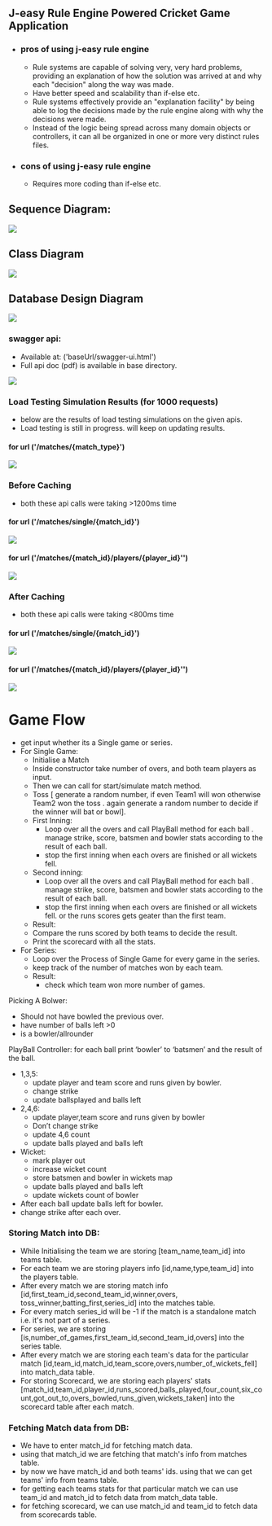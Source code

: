## J-easy Rule Engine Powered Cricket Game Application

* ### pros of using j-easy rule engine
    * Rule systems are capable of solving very, very hard problems, providing an explanation of how the solution was arrived at and why each "decision" along the way was made.
    * Have better speed and scalability than if-else etc.
    * Rule systems effectively provide an "explanation facility" by being able to log the decisions made by the rule engine along with why the decisions were made.
    * Instead of the logic being spread across many domain objects or controllers, it can all be organized in one or more very distinct rules files.

* ### cons of using j-easy rule engine
    * Requires more coding than if-else etc.
  

## Sequence Diagram:
![](src/main/java/com/tekion/cricket/staticfiles/cricket_sequence_diagram.png)


## Class Diagram

![](src/main/java/com/tekion/cricket/staticfiles/classDiagram.png)


## Database Design Diagram

![](src/main/java/com/tekion/cricket/staticfiles/database_design_diagram.png)


### swagger api:
* Available at: ('baseUrl/swagger-ui.html')
* Full api doc (pdf) is available in base directory.

![](src/main/java/com/tekion/cricket/staticfiles/swagger_docs.png)

### Load Testing Simulation Results (for 1000 requests)
* below are the results of load testing simulations on the
  given apis.
* Load testing is still in progress. will keep on updating results.


#### for url ('/matches/{match_type}')
![](src/main/java/com/tekion/cricket/staticfiles/simulations/playMatchSimulation.png)


### Before Caching
* both these api calls were taking >1200ms time

#### for url ('/matches/single/{match_id}')
![](src/main/java/com/tekion/cricket/staticfiles/simulations/getMatchSimulationBeforeCaching.png)


#### for url ('/matches/{match_id}/players/{player_id}'')
![](src/main/java/com/tekion/cricket/staticfiles/simulations/getPlayerSimulationBeforeCaching.png)


### After Caching
* both these api calls were taking <800ms time
#### for url ('/matches/single/{match_id}')
![](src/main/java/com/tekion/cricket/staticfiles/simulations/getMatchSimulationAfterCaching.png)


#### for url ('/matches/{match_id}/players/{player_id}'')
![](src/main/java/com/tekion/cricket/staticfiles/simulations/getPlayerSimulationAfterCaching.png)


# Game Flow

* get input whether its a Single game or series.
* For Single Game:
    * Initialise a Match
    * Inside constructor take number of overs, and both team players as input.
    * Then we can call for start/simulate match method.
    * Toss [ generate a random number, if even Team1 will won  otherwise Team2 won the toss . again generate a random number to decide if the winner will bat or bowl].
    * First Inning:
        * Loop over all the overs and call PlayBall method for each ball . manage strike, score, batsmen and bowler stats according to the result of each ball.
        * stop the first inning when each overs are finished or all wickets fell.
    * Second inning:
        * Loop over all the overs and call PlayBall method for each ball . manage strike, score, batsmen and bowler stats according to the result of each ball.
        * stop the first inning when each overs are finished or all wickets fell. or the runs scores gets geater than the first team.
    * Result:
    * Compare the runs scored by both teams to decide the result.
    * Print the scorecard with all the stats.
* For Series:
    * Loop over the Process of Single Game for every game in the series.
    * keep track of the number of matches won by each team.
    * Result:
        * check which team won more number of games.


Picking A Bolwer:
* Should not have bowled the previous over.
* have number of balls left >0
* is a bowler/allrounder




PlayBall Controller:
for each ball print ‘bowler’ to ‘batsmen’ and the result of the ball.
* 1,3,5:
    * update player and team score and runs given by bowler.
    * change strike
    * update ballsplayed and balls left
* 2,4,6:
    * update player,team score and runs given by bowler
    * Don’t change strike
    * update 4,6 count
    * update balls played and balls left
* Wicket:
    * mark player out
    * increase wicket count
    * store batsmen and bowler in wickets map
    * update balls played and balls left
    * update wickets count of bowler
* After each ball update balls left for bowler.
* change strike after each over.



### Storing Match into DB:
* While Initialising the team we are storing [team_name,team_id] into teams table.
* For each team we are storing players info [id,name,type,team_id] into the players table.
* After every match we are storing match info [id,first_team_id,second_team_id,winner,overs,
  toss_winner,batting_first,series_id] into the matches table.
* For every match series_id will be -1 if the match is a standalone match i.e. it's not part of a series.
* For series, we are storing [is,number_of_games,first_team_id,second_team_id,overs] into the series table.
* After every match we are storing each team's data for the particular match [id,team_id,match_id,team_score,overs,number_of_wickets_fell] into match_data table.
* For storing Scorecard, we are storing each players' stats [match_id,team_id,player_id,runs_scored,balls_played,four_count,six_count,got_out_to,overs_bowled,runs_given,wickets_taken] into the scorecard table after each match.

### Fetching Match data from DB:
* We have to enter match_id for fetching match data.
* using that match_id we are fetching that match's info from matches table.
* by now we have match_id and both teams' ids. using that we can get teams' info from teams table.
* for getting each teams stats for that particular match we can use team_id and match_id to fetch data from match_data table.
* for fetching scorecard, we can use match_id and team_id to fetch data from scorecards table.





